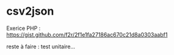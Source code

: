 # csv2json

Exerice PHP : https://gist.github.com/f2r/2f1e1fa27186ac670c21d8a0303aabf1

reste à faire : test unitaire…
